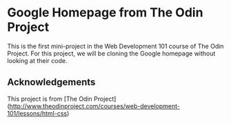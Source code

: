 # Google Homepage from The Odin Project
This is the first mini-project in the Web Development 101 course of The Odin Project. For this project, we will be cloning the Google homepage without looking at their code.

## Acknowledgements
This project is from [The Odin Project] (http://www.theodinproject.com/courses/web-development-101/lessons/html-css)
